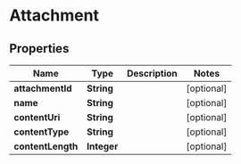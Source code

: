 
# Attachment

## Properties
Name | Type | Description | Notes
------------ | ------------- | ------------- | -------------
**attachmentId** | **String** |  |  [optional]
**name** | **String** |  |  [optional]
**contentUri** | **String** |  |  [optional]
**contentType** | **String** |  |  [optional]
**contentLength** | **Integer** |  |  [optional]



